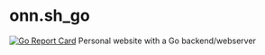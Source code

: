 # onn.sh_go
[![Go Report Card](https://goreportcard.com/badge/github.com/onnenon/onn.sh_go)](https://goreportcard.com/report/github.com/onnenon/onn.sh_go)
Personal website with a Go backend/webserver

